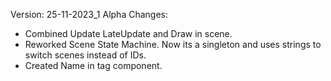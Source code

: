 Version: 25-11-2023_1 Alpha
Changes:
 - Combined Update LateUpdate and Draw in scene.
 - Reworked Scene State Machine. Now its a singleton and uses strings to switch scenes instead of IDs.
 - Created Name in tag component.
